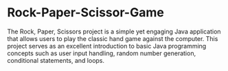 # Rock-Paper-Scissor-Game
The Rock, Paper, Scissors project is a simple yet engaging Java application that allows users to play the classic hand game against the computer. This project serves as an excellent introduction to basic Java programming concepts such as user input handling, random number generation, conditional statements, and loops.
